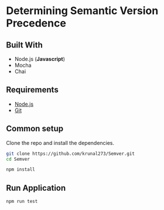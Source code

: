 # Determining Semantic Version Precedence

## Built With
* Node.js (**Javascript**)
* Mocha
* Chai


## Requirements

* [Node.js](https://nodejs.org/en/)
* [Git](https://git-scm.com/downloads)

## Common setup

Clone the repo and install the dependencies.

```bash
git clone https://github.com/krunal273/Semver.git
cd Semver
```

```bash
npm install
```

## Run Application

```bash
npm run test
```
